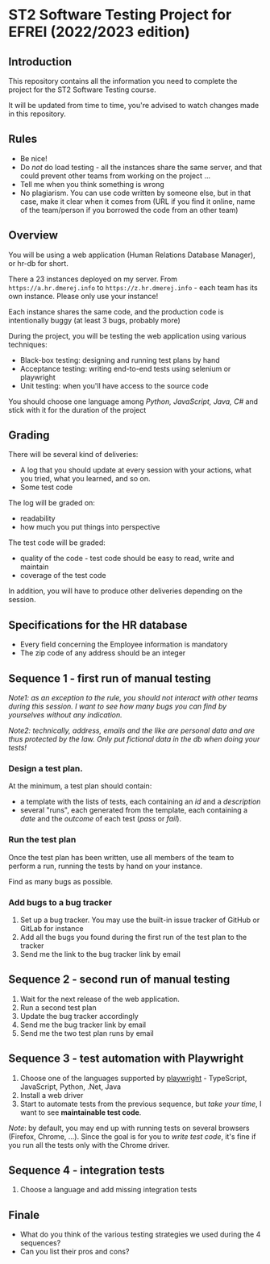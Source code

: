 # ST2 Software Testing Project for EFREI (2022/2023 edition)

## Introduction

This repository contains all the information you need to complete the
project for the ST2 Software Testing course.

It will be updated from time to time, you're advised to watch changes made
in this repository.

## Rules

* Be nice!
* Do *not* do load testing - all the instances share the same server, and that
  could prevent other teams from working on the project ...
* Tell me when you think something is wrong
* No plagiarism. You can use code written by someone else, but in that case, make it clear when it comes from (URL if you find it online, name of the team/person if you borrowed the code from an other team)


## Overview

You will be using a web application (Human Relations Database Manager), or hr-db for short.

There a 23 instances deployed on my server. From `https://a.hr.dmerej.info` to
`https://z.hr.dmerej.info` - each team has its own instance. Please only use your instance!

Each instance shares the same code, and the production code is intentionally buggy (at least 3 bugs, probably more)

During the project, you will be testing the web application using various techniques:

* Black-box testing: designing and running test plans by hand
* Acceptance testing: writing end-to-end tests using selenium or playwright
* Unit testing: when you'll have access to the source code

You should choose one language among *Python, JavaScript, Java, C#* and stick with it for the duration of the project

## Grading

There will be several kind of deliveries:

* A log that you should update at every session with your actions, what you tried, what you learned, and so on.
* Some test code

The log will be graded on:

* readability
* how much you put things into perspective

The test code will be graded:

* quality of the code - test code should be easy to read, write and maintain
* coverage of the test code

In addition, you will have to produce other deliveries depending on the session.

## Specifications for the HR database

* Every field concerning the Employee information is mandatory
* The zip code of any address should be an integer

## Sequence 1 - first run of manual testing

*Note1: as an exception to the rule, you should not interact with other
teams during this session. I want to see how many bugs you can find by
yourselves without any indication.*

*Note2: technically, address, emails and the like are personal data and are thus
protected by the law. Only put *fictional* data in the db when doing your tests!*


### Design a test plan.

At the minimum, a test plan should contain:

* a template with the lists of tests, each containing an *id* and a *description*
* several "runs", each generated from the template, each containing a *date* and the *outcome* of each test (*pass* or *fail*).

### Run the test plan

Once the test plan has been written, use all members of the team to perform a run, running the tests by hand on your instance.

Find as many bugs as possible.

### Add bugs to a bug tracker

1. Set up a bug tracker. You may use the built-in issue tracker of GitHub or GitLab for instance
2. Add all the bugs you found during the first run of the test plan to the tracker
3. Send me the link to the bug tracker link by email

## Sequence 2 - second run of manual testing

1. Wait for the next release of the web application.
2. Run a second test plan
3. Update the bug tracker accordingly
4. Send me the bug tracker link by email
5. Send me the two test plan runs by email

## Sequence 3 - test automation with Playwright

1. Choose one of the languages supported by [playwright](https://playwright.dev/) -
   TypeScript, JavaScript, Python, .Net, Java
1. Install a web driver
1. Start to automate tests from the previous sequence, but *take your time*, I
   want to see **maintainable test code**.

*Note*: by default, you may end up with running tests on several browsers (Firefox, Chrome, ...). Since the goal is for you to *write test code*, it's fine if you
run all the tests only with the Chrome driver.

## Sequence 4 - integration tests

1. Choose a language and add missing integration tests

## Finale

* What do you think of the various testing strategies we used during the 4 sequences?
* Can you list their pros and cons?
